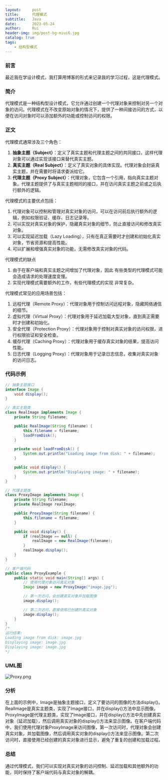 ```yaml
---
layout:     post
title:      代理模式
subtitle:   Java
date:       2023-05-24
author:     Rui
header-img: img/post-bg-miui6.jpg
catalog: true
tags:
    - 结构型模式
---
```

### 前言
最近我在学设计模式，我打算用博客的形式来记录我的学习过程，这是代理模式。
### 简介
代理模式是一种结构型设计模式，它允许通过创建一个代理对象来控制对另一个对象的访问。代理模式在不改变原始对象的情况下，提供了一种间接访问的方式，以便在访问对象时可以添加额外的功能或控制访问的权限。
### 正文

代理模式通常涉及三个角色：

1. **抽象主题（Subject）**：定义了真实主题和代理主题之间的共同接口，这样代理对象可以通过实现该接口来替代真实主题。
2. **真实主题（Real Subject）**：定义了真实对象的具体实现。代理对象会封装真实主题，并在需要时将请求委派给它。
3. **代理主题（Proxy Subject）**：代理对象，它包含一个引用，指向真实主题对象。代理主题提供了与真实主题相同的接口，并在访问真实主题之前或之后执行额外的逻辑。

代理模式的主要优点包括：

1. 代理对象可以控制和管理对真实对象的访问，可以在访问前后执行额外的逻辑，例如权限验证、缓存、日志记录等。
2. 可以实现对真实对象的保护，隐藏真实对象的细节，防止直接访问和修改真实对象。
3. 可以实现延迟加载（Lazy Loading），只有在真正需要时才创建和初始化真实对象，节省资源和提高性能。
4. 可以扩展和增强真实对象的功能，无需修改真实对象的代码。

代理模式的缺点

1. 由于在客户端和真实主题之间增加了代理对象，因此 有些类型的代理模式可能会造成请求的处理速度变慢。
2. 实现代理模式需要额外的工作，有些代理模式的实现 非常复杂。

代理模式常见的应用场景包括：

1. 远程代理（Remote Proxy）：代理对象用于控制访问远程对象，隐藏网络通信的细节。
2. 虚拟代理（Virtual Proxy）：代理对象用于延迟加载大型对象，直到真正需要时才创建和初始化。
3. 安全代理（Protection Proxy）：代理对象用于控制对真实对象的访问权限，进行权限验证和安全检查。
4. 缓存代理（Caching Proxy）：代理对象用于缓存真实对象的结果，提高访问性能。
5. 日志代理（Logging Proxy）：代理对象用于记录日志信息，收集对真实对象的访问日志。


### 代码示例
```java
// 抽象主题接口
interface Image {
    void display();
}

// 真实主题类
class RealImage implements Image {
    private String filename;

    public RealImage(String filename) {
        this.filename = filename;
        loadFromDisk();
    }

    private void loadFromDisk() {
        System.out.println("Loading image from disk: " + filename);
    }

    public void display() {
        System.out.println("Displaying image: " + filename);
    }
}

// 代理主题类
class ProxyImage implements Image {
    private String filename;
    private RealImage realImage;

    public ProxyImage(String filename) {
        this.filename = filename;
    }

    public void display() {
        if (realImage == null) {
            realImage = new RealImage(filename);
        }
        realImage.display();
    }
}

// 客户端代码
public class ProxyExample {
    public static void main(String[] args) {
        // 使用代理对象访问真实对象
        Image image = new ProxyImage("image.jpg");

        // 第一次访问，会创建真实对象并加载图像
        image.display();

        // 第二次访问，直接使用已创建的真实对象
        image.display();
    }
}
/*
运行结果:
Loading image from disk: image.jpg
Displaying image: image.jpg
Displaying image: image.jpg
*/
```
### UML图
![Proxy.png](https://i.postimg.cc/2yhwc3ns/Proxy.png)

### 分析
在上面的示例中，Image是抽象主题接口，定义了要访问的图像的方法display()。RealImage是真实主题类，实现了Image接口，并在display()方法中显示图像。ProxyImage是代理主题类，实现了Image接口，并在display()方法中先创建真实对象（延迟加载），然后调用真实对象的display()方法来显示图像。在客户端代码中，我们使用代理对象ProxyImage来访问图像，第一次访问时，代理对象会创建真实对象，并加载图像，然后调用真实对象的display()方法来显示图像。第二次访问时，直接使用已经创建的真实对象进行显示，避免了重复的创建和加载过程。
### 总结
通过代理模式，我们可以实现对真实对象的访问控制、延迟加载和其他额外的功能，同时保持了客户端代码与真实对象的解耦。
